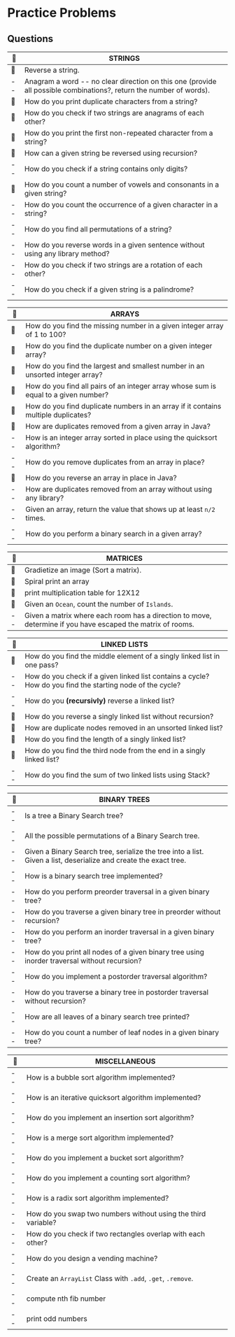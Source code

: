 # Practice Problems
## Questions

:sunrise_over_mountains: | STRINGS
------------------------ | -------
:sunrise_over_mountains: | Reverse a string.
-- | Anagram a word -- no clear direction on this one (provide all possible combinations?, return the number of words).
:sunrise_over_mountains: | How do you print duplicate characters from a string?
:sunrise_over_mountains: | How do you check if two strings are anagrams of each other?
:sunrise_over_mountains: | How do you print the first non-repeated character from a string?
:sunrise_over_mountains: | How can a given string be reversed using recursion?
-- | How do you check if a string contains only digits?
:sunrise_over_mountains: | How do you count a number of vowels and consonants in a given string?
-- | How do you count the occurrence of a given character in a string?
-- | How do you find all permutations of a string?
-- | How do you reverse words in a given sentence without using any library method?
-- | How do you check if two strings are a rotation of each other?
-- | How do you check if a given string is a palindrome?


:blossom: | ARRAYS
--------- | ------
:blossom: |How do you find the missing number in a given integer array of 1 to 100?
:blossom: | How do you find the duplicate number on a given integer array?
:blossom: | How do you find the largest and smallest number in an unsorted integer array?
:blossom: | How do you find all pairs of an integer array whose sum is equal to a given number?
:blossom: | How do you find duplicate numbers in an array if it contains multiple duplicates?
:blossom: | How are duplicates removed from a given array in Java?
-- | How is an integer array sorted in place using the quicksort algorithm?
-- | How do you remove duplicates from an array in place?
:blossom: | How do you reverse an array in place in Java?
-- | How are duplicates removed from an array without using any library?
-- | Given an array, return the value that shows up at least `n/2` times.
-- | How do you perform a binary search in a given array?


:sunflower: | MATRICES
----------- | ---------
:sunflower: | Gradietize an image (Sort a matrix).
:sunflower: | Spiral print an array
:sunflower: | print multiplication table for 12X12
:sunflower: | Given an `Ocean`, count the number of `Islands`.
-- | Given a matrix where each room has a direction to move, determine if you have escaped the matrix of rooms.


:tulip: | LINKED LISTS
------- | ------------
:tulip: | How do you find the middle element of a singly linked list in one pass?
-- | How do you check if a given linked list contains a cycle? How do you find the starting node of the cycle?
-- | How do you **(recursivly)** reverse a linked list?
:tulip: | How do you reverse a singly linked list without recursion?
:tulip: | How are duplicate nodes removed in an unsorted linked list?
:tulip: | How do you find the length of a singly linked list?
:tulip: | How do you find the third node from the end in a singly linked list?
-- | How do you find the sum of two linked lists using Stack?

:deciduous_tree: | BINARY TREES
---------------- | ------------
-- | Is a tree a Binary Search tree?
-- | All the possible permutations of a Binary Search tree.
-- | Given a Binary Search tree, serialize the tree into a list. Given a list, deserialize and create the exact tree.
-- | How is a binary search tree implemented?
-- | How do you perform preorder traversal in a given binary tree?
-- | How do you traverse a given binary tree in preorder without recursion?
-- | How do you perform an inorder traversal in a given binary tree?
-- | How do you print all nodes of a given binary tree using inorder traversal without recursion?
-- | How do you implement a postorder traversal algorithm?
-- | How do you traverse a binary tree in postorder traversal without recursion?
-- | How are all leaves of a binary search tree printed?
-- | How do you count a number of leaf nodes in a given binary tree?

:bouquet: | MISCELLANEOUS
--------- | -------------
-- | How is a bubble sort algorithm implemented?
-- | How is an iterative quicksort algorithm implemented?
-- | How do you implement an insertion sort algorithm?
-- | How is a merge sort algorithm implemented?
-- | How do you implement a bucket sort algorithm?
-- | How do you implement a counting sort algorithm?
-- | How is a radix sort algorithm implemented?
-- | How do you swap two numbers without using the third variable?
-- | How do you check if two rectangles overlap with each other?
-- | How do you design a vending machine?
-- | Create an `ArrayList` Class with `.add`, `.get`, `.remove`.
-- | compute nth fib number
-- | print odd numbers
